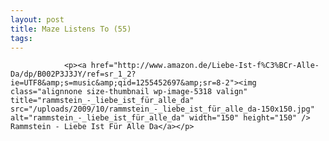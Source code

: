 ```yaml
---
layout: post
title: Maze Listens To (55)
tags:
---
```



                <p><a href="http://www.amazon.de/Liebe-Ist-f%C3%BCr-Alle-Da/dp/B002P3J3JY/ref=sr_1_2?ie=UTF8&amp;s=music&amp;qid=1255452697&amp;sr=8-2"><img class="alignnone size-thumbnail wp-image-5318 valign" title="rammstein_-_liebe_ist_für_alle_da" src="/uploads/2009/10/rammstein_-_liebe_ist_für_alle_da-150x150.jpg" alt="rammstein_-_liebe_ist_für_alle_da" width="150" height="150" /> Rammstein - Liebe Ist Für Alle Da</a></p>
